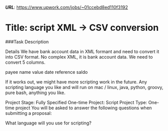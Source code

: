 ***URL***: https://www.upwork.com/jobs/~01ccebd8ed110f3192

# Title: script XML -> CSV conversion

###Task Description

Details
We have bank account data in XML formant and need to convert it into CSV format. No complex XML, it is bank account data. We need to convert 5 columns.

payee name
value
date
reference
saldo

If it works out, we might have more scripting work in the future. Any scripting language you like and will run on mac / linux, java, python, groovy, pure bash, anything you like.

Project Stage: Fully Specified
One-time Project: Script
Project Type: One-time project
You will be asked to answer the following questions when submitting a proposal:

What language will you use for scripting?

